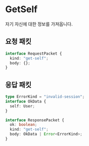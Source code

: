 # GetSelf

자기 자신에 대한 정보를 가져옵니다.

## 요청 패킷

```typescript
interface RequestPacket {
  kind: "get-self";
  body: {};
}
```

## 응답 패킷

```typescript
type ErrorKind = "invalid-session";
interface OkData {
  self: User;
}

interface ResponsePacket {
  ok: boolean;
  kind: "get-self";
  body: OkData | Error<ErrorKind>;
}
```
